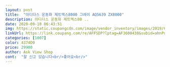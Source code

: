 ```yaml
---
layout: post 
title:  "아디다스 운동화 제트엑스8000 그레이 AQ5639 ZX8000" 
description: 아디다스 운동화 제트엑스80 ..
date: 2020-09-10 06:43:51 
img: https://static.coupangcdn.com/image/vendor_inventory/images/2019/01/23/14/8/f8872a82-ec87-456e-9b70-33e559833109.jpg 
linkUrl: https://link.coupang.com/re/AFFSDP?lptag=AF3600438&subid=ahnPublicAsk&pageKey=81772810&itemId=260474503&vendorItemId=3420382141&traceid=V0-113-51c38a2bdcbc7d04 
categories: [1007] 
color: 4374D9 
price: 29900 
author: Ask View Shop 
cont:  "잘 신고 있습니다<br/>좋아요<br/>" 
---
```

